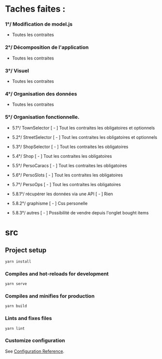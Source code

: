 
# Taches faites :
### 1°/ Modification de model.js
- Toutes les contraites
### 2°/ Décomposition de l'application
- Toutes les contraites
### 3°/ Visuel 
- Toutes les contraites
### 4°/ Organisation des données
- Toutes les contraites
### 5°/ Organisation fonctionnelle.
- 5.1°/ TownSelector
    [ - ] Tout les contraites les obligatoires et optionnels

- 5.2°/ StreetSelector
    [ - ] Tout les contraites les obligatoires et optionnels

- 5.3°/ ShopSelector
    [ - ] Tout les contraites les obligatoires

- 5.4°/ Shop 
    [ - ] Tout les contraites les obligatoires

- 5.5°/ PersoCaracs
    [ - ] Tout les contraites les obligatoires  

- 5.6°/ PersoSlots
    [ - ] Tout les contraites les obligatoires

- 5.7°/ PersoOps
    [ - ] Tout les contraites les obligatoires

- 5.8.1°/ récupérer les données via une API
    [ - ] Rien
    
- 5.8.2°/ graphisme
    [ - ] Css personelle

- 5.8.3°/ autres
    [ - ] Possibilité de vendre depuis l'onglet bought items

# src

## Project setup
```
yarn install
```

### Compiles and hot-reloads for development
```
yarn serve
```

### Compiles and minifies for production
```
yarn build
```

### Lints and fixes files
```
yarn lint
```

### Customize configuration
See [Configuration Reference](https://cli.vuejs.org/config/).

